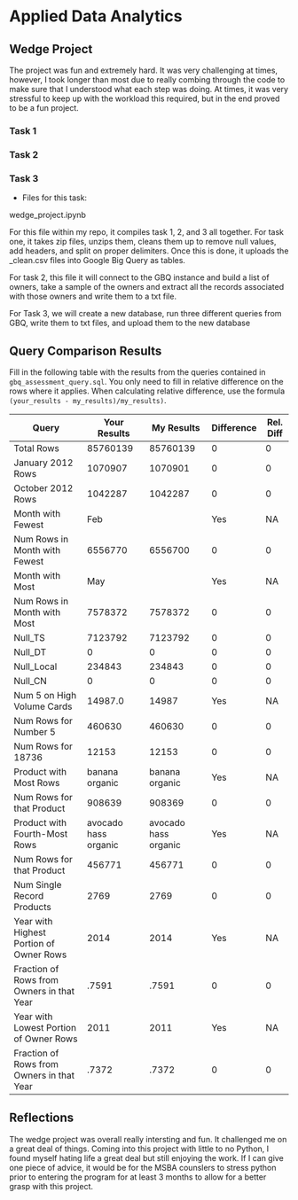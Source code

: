 
# Applied Data Analytics

## Wedge Project

<!-- Any general commentary you'd like to say about the project --> 

The project was fun and extremely hard. It was very challenging at times, however, I took longer than most due to really combing through the code to make sure that I understood what each step was doing. At times, it was very stressful to keep up with the workload this required, but in the end proved to be a fun project. 

### Task 1

### Task 2

### Task 3

* Files for this task: 
<!--  List of file or files here  --> 

wedge_project.ipynb

For this file within my repo, it compiles task 1, 2, and 3 all together. For task one, it takes zip files, unzips them, cleans them up to remove null values, add headers, and split on proper delimiters. Once this is done, it uploads the _clean.csv files into Google Big Query as tables. 

For task 2, this file it will connect to the GBQ instance and build a list of owners, take a sample of the owners and extract all the records associated with those owners and write them to a txt file.

For Task 3, we will create a new database, run three different queries from GBQ, write them to txt files, and upload them to the new database

## Query Comparison Results

Fill in the following table with the results from the 
queries contained in `gbq_assessment_query.sql`. You only
need to fill in relative difference on the rows where it applies. 
When calculating relative difference, use the formula 
` (your_results - my_results)/my_results)`. 



|  Query  |  Your Results  |  My Results | Difference | Rel. Diff | 
|---|---|---|---|---|
| Total Rows  |  85760139 | 85760139   |  0 |  0 |
| January 2012 Rows  | 1070907  | 1070901  |  0 | 0  |
| October 2012 Rows  | 1042287  | 1042287  | 0  | 0  |
| Month with Fewest  | Feb  |   | Yes | NA  |
| Num Rows in Month with Fewest  | 6556770  |  6556700 | 0  | 0  |
| Month with Most  | May  |   | Yes | NA  |
| Num Rows in Month with Most  | 7578372  |7578372   | 0   | 0  |
| Null_TS  | 7123792  | 7123792  | 0  | 0  |
| Null_DT  | 0  |  0 | 0  | 0  |
| Null_Local  | 234843  | 234843  | 0  | 0  |
| Null_CN  | 0  | 0  |  0 | 0  |
| Num 5 on High Volume Cards  |14987.0   | 14987  | Yes | NA  |
|  Num Rows for Number 5 | 460630  | 460630  | 0  | 0  |
| Num Rows for 18736  |12153   | 12153  | 0  | 0  |
| Product with Most Rows  | banana organic  | banana organic   | Yes  | NA  |
| Num Rows for that Product  | 908639  | 908369  |  0 | 0  |
| Product with Fourth-Most Rows  | avocado hass organic  | avocado hass organic  | Yes  | NA  |
| Num Rows for that Product  | 456771  | 456771  |  0 | 0  |
| Num Single Record Products  | 2769  | 2769  | 0  | 0  |
| Year with Highest Portion of Owner Rows  |2014   | 2014 | Yes  | NA |
| Fraction of Rows from Owners in that Year  |.7591   | .7591  | 0  |  0 |
| Year with Lowest Portion of Owner Rows  |2011   | 2011  | Yes  | NA |
| Fraction of Rows from Owners in that Year  |.7372   | .7372 | 0  | 0  |

## Reflections

<!-- I'd love to get 100-200 words on your experience doing the Wedge Project --> 
The wedge project was overall really intersting and fun. It challenged me on a great deal of things. Coming into this project with little to no Python, I found myself hating life a great deal but still enjoying the work. If I can give one piece of advice, it would be for the MSBA counslers to stress python prior to entering the program for at least 3 months to allow for a better grasp with this project. 